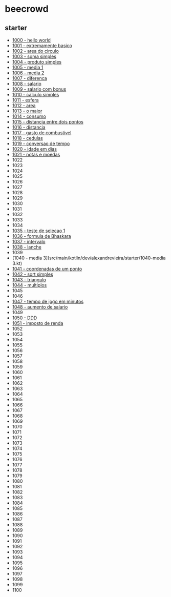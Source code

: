 # beecrowd

## starter
 - [1000 - hello world](src/main/kotlin/dev/alexandrevieira/starter/1000-hello-world.kt)
 - [1001 - extremamente basico](src/main/kotlin/dev/alexandrevieira/starter/1001-extremamente-basico.kt)
 - [1002 - area do circulo](src/main/kotlin/dev/alexandrevieira/starter/1002-area-do-cirulo.kt)
 - [1003 - soma simples](src/main/kotlin/dev/alexandrevieira/starter/1003-soma-simples.kt)
 - [1004 - produto simples](src/main/kotlin/dev/alexandrevieira/starter/1004-produto-simples.kt)
 - [1005 - media 1](src/main/kotlin/dev/alexandrevieira/starter/1005-media-1.kt)
 - [1006 - media 2](src/main/kotlin/dev/alexandrevieira/starter/1006-media-2.kt)
 - [1007 - diferenca](src/main/kotlin/dev/alexandrevieira/starter/1007-diferenca.kt)
 - [1008 - salario](src/main/kotlin/dev/alexandrevieira/starter/1008-salario.kt)
 - [1009 - salario com bonus](src/main/kotlin/dev/alexandrevieira/starter/1009-salario-com-bonus.kt)
 - [1010 - calculo simples](src/main/kotlin/dev/alexandrevieira/starter/1010-calculo-simples.kt)
 - [1011 - esfera](src/main/kotlin/dev/alexandrevieira/starter/1011-esfera.kt)
 - [1012 - area](src/main/kotlin/dev/alexandrevieira/starter/1012-area.kt)
 - [1013 - o maior](src/main/kotlin/dev/alexandrevieira/starter/1013-o-maior.kt)
 - [1014 - consumo](src/main/kotlin/dev/alexandrevieira/starter/1014-consumo.kt)
 - [1015 - distancia entre dois pontos](src/main/kotlin/dev/alexandrevieira/starter/1015-distancia-entre-dois-pontos.kt)
 - [1016 - distancia](src/main/kotlin/dev/alexandrevieira/starter/1016-distancia.kt)
 - [1017 - gasto de combustivel](src/main/kotlin/dev/alexandrevieira/starter/1017-gasto-de-combustivel.kt)
 - [1018 - cedulas](src/main/kotlin/dev/alexandrevieira/starter/1018-cedulas.kt)
 - [1019 - conversao de tempo](src/main/kotlin/dev/alexandrevieira/starter/1019-conversao-de-tempo.kt)
 - [1020 - idade em dias](src/main/kotlin/dev/alexandrevieira/starter/1020-idade-em-dias.kt)
 - [1021 - notas e moedas](src/main/kotlin/dev/alexandrevieira/starter/1021-notas-e-moedas.kt)
 - 1022
 - 1023
 - 1024
 - 1025
 - 1026
 - 1027
 - 1028
 - 1029
 - 1030
 - 1031
 - 1032
 - 1033
 - 1034
 - [1035 - teste de selecao 1](src/main/kotlin/dev/alexandrevieira/starter/1035-teste-de-selecao-1.kt)
 - [1036 - formula de Bhaskara](src/main/kotlin/dev/alexandrevieira/starter/1036-formula-de-bhaskara.kt)
 - [1037 - intervalo](src/main/kotlin/dev/alexandrevieira/starter/1037-intervalo.kt)
 - [1038 - lanche](src/main/kotlin/dev/alexandrevieira/starter/1038-lanche.kt)
 - 1039
 - [1040 - media 3](src/main/kotlin/dev/alexandrevieira/starter/1040-media 3.kt)
 - [1041 - coordenadas de um ponto](src/main/kotlin/dev/alexandrevieira/starter/1041-coordenadas-de-um-ponto.kt)
 - [1042 - sort simples](src/main/kotlin/dev/alexandrevieira/starter/1042-sort-simples.kt)
 - [1043 - triangulo](src/main/kotlin/dev/alexandrevieira/starter/1043-triangulo.kt)
 - [1044 - multiplos](src/main/kotlin/dev/alexandrevieira/starter/1044-multiplos.kt)
 - 1045
 - 1046
 - [1047 - tempo de jogo em minutos](src/main/kotlin/dev/alexandrevieira/starter/1047-tempo-do-jogo-em-minutos.kt)
 - [1048 - aumento de salario](src/main/kotlin/dev/alexandrevieira/starter/1048-aumento-de-salario.kt)
 - 1049
 - [1050 - DDD](src/main/kotlin/dev/alexandrevieira/starter/1050-ddd.kt)
 - [1051 - imposto de renda](src/main/kotlin/dev/alexandrevieira/starter/1051-imposto-de-renda.kt)
 - 1052
 - 1053
 - 1054
 - 1055
 - 1056
 - 1057
 - 1058
 - 1059
 - 1060
 - 1061
 - 1062
 - 1063
 - 1064
 - 1065
 - 1066
 - 1067
 - 1068
 - 1069
 - 1070
 - 1071
 - 1072
 - 1073
 - 1074
 - 1075
 - 1076
 - 1077
 - 1078
 - 1079
 - 1080
 - 1081
 - 1082
 - 1083
 - 1084
 - 1085
 - 1086
 - 1087
 - 1088
 - 1089
 - 1090
 - 1091
 - 1092
 - 1093
 - 1094
 - 1095
 - 1096
 - 1097
 - 1098
 - 1099
 - 1100
